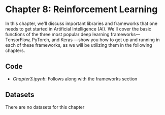 # Chapter 8: Reinforcement Learning

In this chapter, we'll discuss important libraries and frameworks that one needs to get started in Artificial Intelligence (AI). We'll cover the basic functions of the three most popular deep learning frameworks—TensorFlow, PyTorch, and Keras —show you how to get up and running in each of these frameworks, as we will be utilizing them in the following chapters.

## Code

- *Chapter3.ipynb*: Follows along with the frameworks section

## Datasets

There are no datasets for this chapter
